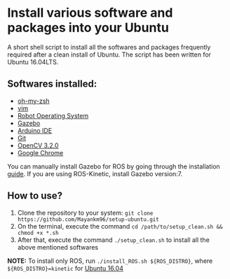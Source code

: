 # Install various software and packages into your Ubuntu
A short shell script to install all the softwares and packages frequently required after a clean install of Ubuntu. The script has been written for Ubuntu 16.04LTS.

## Softwares installed:
* [oh-my-zsh](https://github.com/robbyrussell/oh-my-zsh)
* [vim](http://www.vim.org/download.php)
* [Robot Operating System](http://wiki.ros.org/ROS/)
* [Gazebo](http://gazebosim.org/)
* [Arduino IDE](https://www.arduino.cc/)
* [Git](https://github.com/)
* [OpenCV 3.2.0](http://opencv.org/)
* [Google Chrome](https://www.google.com/chrome/)

You can manually install Gazebo for ROS by going through the installation [guide](http://gazebosim.org/tutorials?tut=ros_installing&cat=connect_ros). If you are using ROS-Kinetic, install Gazebo version:7.

## How to use?
1. Clone the repository to your system: `git clone https://github.com/Mayankm96/setup-ubuntu.git`
2. On the terminal, execute the command `cd /path/to/setup_clean.sh && chmod +x *.sh`
3. After that, execute the command `./setup_clean.sh` to install all the above mentioned softwares

__NOTE:__ To install only ROS, run `./install_ROS.sh ${ROS_DISTRO}`, where `${ROS_DISTRO}=kinetic` for [Ubuntu 16.04](http://releases.ubuntu.com/16.04/)
